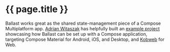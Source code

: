 ---
---

# {{ page.title }}

Ballast works great as the shared state-management piece of a Compose Multiplatform app. [Adrian Witaszak][1] has 
helpfully built an [example project][2] showcasing how Ballast can be set up with a Compose application, targeting 
Compose Material for Android, iOS, and Desktop, and [Kobweb][3] for Web. 

[1]: https://github.com/charlee-dev
[2]: https://github.com/copper-leaf/ballast/tree/main/examples/compose_sharedui_kmm
[3]: https://github.com/varabyte/kobweb
